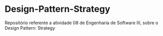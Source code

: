 # Design-Pattern-Strategy
Repositório referente a atividade 08 de Engenharia de Software III, sobre o Design Pattern: Strategy
